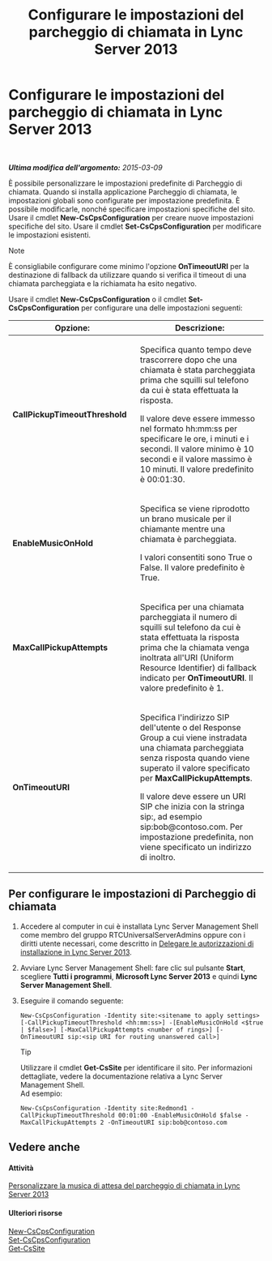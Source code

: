 ﻿---
title: Configurare le impostazioni del parcheggio di chiamata in Lync Server 2013
TOCTitle: Configurare le impostazioni del parcheggio di chiamata in Lync Server 2013
ms:assetid: 3bed9d09-8363-4fff-a220-f0f6d3a81241
ms:mtpsurl: https://technet.microsoft.com/it-it/library/Gg425886(v=OCS.15)
ms:contentKeyID: 49300268
ms.date: 08/24/2015
mtps_version: v=OCS.15
ms.translationtype: HT
---

# Configurare le impostazioni del parcheggio di chiamata in Lync Server 2013

 

_**Ultima modifica dell'argomento:** 2015-03-09_

È possibile personalizzare le impostazioni predefinite di Parcheggio di chiamata. Quando si installa applicazione Parcheggio di chiamata, le impostazioni globali sono configurate per impostazione predefinita. È possibile modificarle, nonché specificare impostazioni specifiche del sito. Usare il cmdlet **New-CsCpsConfiguration** per creare nuove impostazioni specifiche del sito. Usare il cmdlet **Set-CsCpsConfiguration** per modificare le impostazioni esistenti.


> [!NOTE]
> È consigliabile configurare come minimo l'opzione <STRONG>OnTimeoutURI</STRONG> per la destinazione di fallback da utilizzare quando si verifica il timeout di una chiamata parcheggiata e la richiamata ha esito negativo.



Usare il cmdlet **New-CsCpsConfiguration** o il cmdlet **Set-CsCpsConfiguration** per configurare una delle impostazioni seguenti:


<table>
<colgroup>
<col style="width: 50%" />
<col style="width: 50%" />
</colgroup>
<thead>
<tr class="header">
<th>Opzione:</th>
<th>Descrizione:</th>
</tr>
</thead>
<tbody>
<tr class="odd">
<td><p><strong>CallPickupTimeoutThreshold</strong></p></td>
<td><p>Specifica quanto tempo deve trascorrere dopo che una chiamata è stata parcheggiata prima che squilli sul telefono da cui è stata effettuata la risposta.</p>
<p>Il valore deve essere immesso nel formato hh:mm:ss per specificare le ore, i minuti e i secondi. Il valore minimo è 10 secondi e il valore massimo è 10 minuti. Il valore predefinito è 00:01:30.</p></td>
</tr>
<tr class="even">
<td><p><strong>EnableMusicOnHold</strong></p></td>
<td><p>Specifica se viene riprodotto un brano musicale per il chiamante mentre una chiamata è parcheggiata.</p>
<p>I valori consentiti sono True o False. Il valore predefinito è True.</p></td>
</tr>
<tr class="odd">
<td><p><strong>MaxCallPickupAttempts</strong></p></td>
<td><p>Specifica per una chiamata parcheggiata il numero di squilli sul telefono da cui è stata effettuata la risposta prima che la chiamata venga inoltrata all'URI (Uniform Resource Identifier) di fallback indicato per <strong>OnTimeoutURI</strong>. Il valore predefinito è 1.</p></td>
</tr>
<tr class="even">
<td><p><strong>OnTimeoutURI</strong></p></td>
<td><p>Specifica l'indirizzo SIP dell'utente o del Response Group a cui viene instradata una chiamata parcheggiata senza risposta quando viene superato il valore specificato per <strong>MaxCallPickupAttempts</strong>.</p>
<p>Il valore deve essere un URI SIP che inizia con la stringa sip:, ad esempio sip:bob@contoso.com. Per impostazione predefinita, non viene specificato un indirizzo di inoltro.</p></td>
</tr>
</tbody>
</table>


## Per configurare le impostazioni di Parcheggio di chiamata

1.  Accedere al computer in cui è installata Lync Server Management Shell come membro del gruppo RTCUniversalServerAdmins oppure con i diritti utente necessari, come descritto in [Delegare le autorizzazioni di installazione in Lync Server 2013](lync-server-2013-delegate-setup-permissions.md).

2.  Avviare Lync Server Management Shell: fare clic sul pulsante **Start**, scegliere **Tutti i programmi**, **Microsoft Lync Server 2013** e quindi **Lync Server Management Shell**.

3.  Eseguire il comando seguente:
    
        New-CsCpsConfiguration -Identity site:<sitename to apply settings> [-CallPickupTimeoutThreshold <hh:mm:ss>] -[EnableMusicOnHold <$true | $false>] [-MaxCallPickupAttempts <number of rings>] [-OnTimeoutURI sip:<sip URI for routing unanswered call>]
    
    > [!TIP]  
    > Utilizzare il cmdlet <strong>Get-CsSite</strong> per identificare il sito. Per informazioni dettagliate, vedere la documentazione relativa a Lync Server Management Shell.    
    Ad esempio:
    
        New-CsCpsConfiguration -Identity site:Redmond1 -CallPickupTimeoutThreshold 00:01:00 -EnableMusicOnHold $false -MaxCallPickupAttempts 2 -OnTimeoutURI sip:bob@contoso.com

## Vedere anche

#### Attività

[Personalizzare la musica di attesa del parcheggio di chiamata in Lync Server 2013](lync-server-2013-customize-call-park-music-on-hold.md)  

#### Ulteriori risorse

[New-CsCpsConfiguration](https://docs.microsoft.com/en-us/powershell/module/skype/New-CsCpsConfiguration)  
[Set-CsCpsConfiguration](https://docs.microsoft.com/en-us/powershell/module/skype/Set-CsCpsConfiguration)  
[Get-CsSite](https://docs.microsoft.com/en-us/powershell/module/skype/Get-CsSite)

